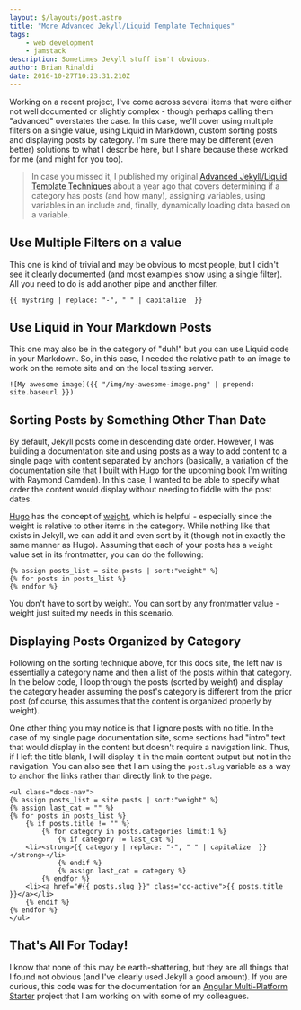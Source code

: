 ```yaml
---
layout: $/layouts/post.astro
title: "More Advanced Jekyll/Liquid Template Techniques"
tags: 
    - web development
    - jamstack
description: Sometimes Jekyll stuff isn't obvious.
author: Brian Rinaldi
date: 2016-10-27T10:23:31.210Z
---
```


Working on a recent project, I've come across several items that were either not well documented or slightly complex - though perhaps calling them "advanced" overstates the case. In this case, we'll cover using multiple filters on a single value, using Liquid in Markdown, custom sorting posts and displaying posts by category. I'm sure there may be different (even better) solutions to what I describe here, but I share because these worked for me (and might for you too).

> In case you missed it, I published my original [Advanced Jekyll/Liquid Template Techniques](https://remotesynthesis.com/blog/advanced-jekyll-templates) about a year ago that covers determining if a category has posts (and how many), assigning variables, using variables in an include and, finally, dynamically loading data based on a variable.<!--more-->

## Use Multiple Filters on a value

This one is kind of trivial and may be obvious to most people, but I didn't see it clearly documented (and most examples show using a single filter). All you need to do is add another pipe and another filter.

```liquid
{{ mystring | replace: "-", " " | capitalize  }}
```

## Use Liquid in Your Markdown Posts

This one may also be in the category of "duh!" but you can use Liquid code in your Markdown. So, in this case, I needed the relative path to an image to work on the remote site and on the local testing server.

```liquid
![My awesome image]({{ "/img/my-awesome-image.png" | prepend: site.baseurl }})
```

## Sorting Posts by Something Other Than Date

By default, Jekyll posts come in descending date order. However, I was building a documentation site and using posts as a way to add content to a single page with content separated by anchors (basically, a variation of the [documentation site that I built with Hugo](https://github.com/cfjedimaster/Static-Sites-Book/tree/master/ch4/docsite) for the [upcoming book](http://shop.oreilly.com/product/0636920051879.do) I'm writing with Raymond Camden). In this case, I wanted to be able to specify what order the content would display without needing to fiddle with the post dates.

[Hugo](https://gohugo.io/) has the concept of [weight](https://gohugo.io/templates/variables/), which is helpful - especially since the weight is relative to other items in the category. While nothing like that exists in Jekyll, we can add it and even sort by it (though not in exactly the same manner as Hugo). Assuming that each of your posts has a `weight` value set in its frontmatter, you can do the following:

```liquid
{% assign posts_list = site.posts | sort:"weight" %}
{% for posts in posts_list %}
{% endfor %}
```

You don't have to sort by weight. You can sort by any frontmatter value - weight just suited my needs in this scenario.

## Displaying Posts Organized by Category

Following on the sorting technique above, for this docs site, the left nav is essentially a category name and then a list of the posts within that category. In the below code, I loop through the posts (sorted by weight) and display the category header assuming the post's category is different from the prior post (of course, this assumes that the content is organized properly by weight).

One other thing you may notice is that I ignore posts with no title. In the case of my single page documentation site, some sections had "intro" text that would display in the content but doesn't require a navigation link. Thus, if I left the title blank, I will display it in the main content output but not in the navigation. You can also see that I am using the `post.slug` variable as a way to anchor the links rather than directly link to the page.

```liquid
<ul class="docs-nav">
{% assign posts_list = site.posts | sort:"weight" %}
{% assign last_cat = "" %}
{% for posts in posts_list %}
    {% if posts.title != "" %}
        {% for category in posts.categories limit:1 %}
            {% if category != last_cat %}
    <li><strong>{{ category | replace: "-", " " | capitalize  }}</strong></li>
            {% endif %}
            {% assign last_cat = category %}
        {% endfor %}
    <li><a href="#{{ posts.slug }}" class="cc-active">{{ posts.title }}</a></li>
    {% endif %}
{% endfor %}
</ul>
```

## That's All For Today!

I know that none of this may be earth-shattering, but they are all things that I found not obvious (and I've clearly used Jekyll a good amount). If you are curious, this code was for the documentation for an [Angular Multi-Platform Starter](https://jlooper.github.io/angular-starter/) project that I am working on with some of my colleagues.